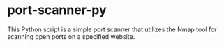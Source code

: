 # port-scanner-py
This Python script is a simple port scanner that utilizes the Nmap tool for scanning open ports on a specified website.
